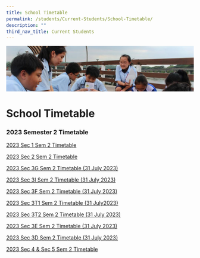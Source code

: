 ```yaml
---
title: School Timetable
permalink: /students/Current-Students/School-Timetable/
description: ""
third_nav_title: Current Students
---
```

![](/images/Parentsbanner.jpg)

School Timetable
================
### 2023 Semester 2 Timetable

[2023 Sec 1 Sem 2 Timetable](/files/2023%20sem%202%20tt_sec%201_updated.pdf)

[2023 Sec 2 Sem 2 Timetable](/files/2023%20sem%202%20tt_sec%202.pdf)

[2023 Sec 3G Sem 2 Timetable (31 July 2023)](/files/2023%20sem%202_3g%20tt_17%20jul.pdf)

[2023 Sec 3I Sem 2 Timetable (31 July 2023)](/files/2023%20sem%202_3i%20tt_17%20jul.pdf)

[2023 Sec 3F Sem 2 Timetable (31 July 2023)](/files/2023%20sem%202_3f%20tt_17%20jul.pdf)

[2023 Sec 3T1 Sem 2 Timetable (31 July2023)](/files/2023%20sem%202_3t1%20tt_17%20jul.pdf)

[2023 Sec 3T2 Sem 2 Timetable (31 July 2023)](/files/2023%20sem%202_3t2%20tt_17%20jul.pdf)

[2023 Sec 3E Sem 2 Timetable (31 July 2023)](/files/2023%20sem%202_3e%20tt_17%20jul.pdf)

[2023 Sec 3D Sem 2 Timetable (31 July 2023)](/files/2023%20sem%202_3d%20tt_17%20jul.pdf)

[2023 Sec 4 & Sec 5 Sem 2 Timetable](/files/2023%20sem%202%20tt_sec%204_5.pdf)